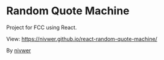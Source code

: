 # Random Quote Machine

Project for FCC using React.

View: <a href="https://nivwer.github.io/react-random-quote-machine/">https://nivwer.github.io/react-random-quote-machine/</a> 

By <a href="https://github.com/nivwer">nivwer</a>
